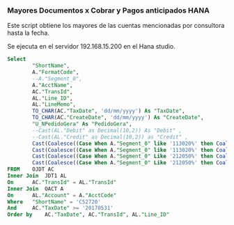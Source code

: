### Mayores Documentos x Cobrar y Pagos anticipados HANA  
Este script obtiene los mayores de las cuentas mencionadas por consultora
hasta la fecha.

Se ejecuta en el servidor 192.168.15.200 en el Hana studio.

```SQL
Select		
		"ShortName",
		A."FormatCode",
		--A."Segment_0",
		A."AcctName",
		AC."TransId",
		AL."Line_ID",
		AL."LineMemo",
		TO_CHAR(AC."TaxDate", 'dd/mm/yyyy') As "TaxDate",
		TO_CHAR(AC."CreateDate", 'dd/mm/yyyy') As "CreateDate",
		"U_NPedidoGera" As "PedidoGera",
		--Cast(AL."Debit" as Decimal(10,2)) As "Debit" ,
		--Cast(AL."Credit" as Decimal(10,2)) as "Credit" ,
		Cast(Coalesce((Case When A."Segment_0" like '113020%' then Coalesce("Debit",0) End),0) as Decimal(10,2)) As "Debit_DXC",
	    Cast(Coalesce((Case When A."Segment_0" like '113020%' then Coalesce("Credit",0) End),0) as Decimal(10,2)) as "Credit_DXC", 
		Cast(Coalesce((Case When A."Segment_0" Like '212050%' then Coalesce("Debit",0) End),0) as Decimal(10,2)) As "Debit_PA",
		Cast(Coalesce((Case When A."Segment_0" Like '212050%' then Coalesce("Credit",0) End),0) as Decimal(10,2)) As "Credit_PA"
FROM	OJDT AC
Inner Join	JDT1 AL
On		AC."TransId" = AL."TransId"
Inner Join	OACT A
On		AL."Account" = A."AcctCode" 
Where	"ShortName" = 'C52720'
And		AC."TaxDate" >= '20170531'
Order by	AC."TaxDate", AC."TransId", AL."Line_ID"
    

```


